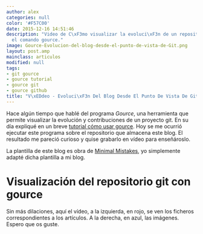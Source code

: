 ```yaml
---
author: alex
categories: null
color: '#F57C00'
date: 2015-12-16 14:51:46
description: "Video de C\xF3mo visualizar la evoluci\xF3n de un repositorio git con
  el comando gource."
image: Gource-Evolucion-del-blog-desde-el-punto-de-vista-de-Git.png
layout: post.amp
mainclass: articulos
modified: null
tags:
- git gource
- gource tutorial
- gource git
- gource github
title: "V\xEDdeo - Evoluci\xF3n Del Blog Desde El Punto De Vista De Git"
---
```


<figure>
<a href="/img/Gource-Evolucion-del-blog-desde-el-punto-de-vista-de-Git.png"><amp-img on="tap:lightbox1" role="button" tabindex="0" layout="responsive" src="/img/Gource-Evolucion-del-blog-desde-el-punto-de-vista-de-Git.png" title="{{ page.title }}" alt="{{ page.title }}" width="1366px" height="768px" /></a>
</figure>

Hace algún tiempo que hablé del programa _Gource_, una herramienta que permite visualizar la evolución y contribuciones de un proyecto git. En su día expliqué en un breve [tutorial cómo usar gource](/gource-visualizar-la-evolucion-de-un-repositorio-git/ "Ejemplo de Gource"). Hoy se me ocurrió ejecutar este programa sobre el repositorio que almacena este blog. El resultado me pareció curioso y quise grabarlo en vídeo para enseñároslo.

<!--more-->

La plantilla de este blog es obra de <a href="http://mademistakes.com/minimal-mistakes/" target="_blank" title="Minimal Mistakes">Minimal Mistakes</a>, yo simplemente adapté dicha plantilla a mi blog.

# Visualización del repositorio git con gource

Sin más dilaciones, aquí el vídeo, a la izquierda, en rojo, se ven los ficheros correspondientes a los artículos. A la derecha, en azul, las imágenes. Espero que os guste.

<amp-youtube
    data-videoid="i6OpgEh7iKw"
    layout="responsive"
    width="480" height="270"></amp-youtube>